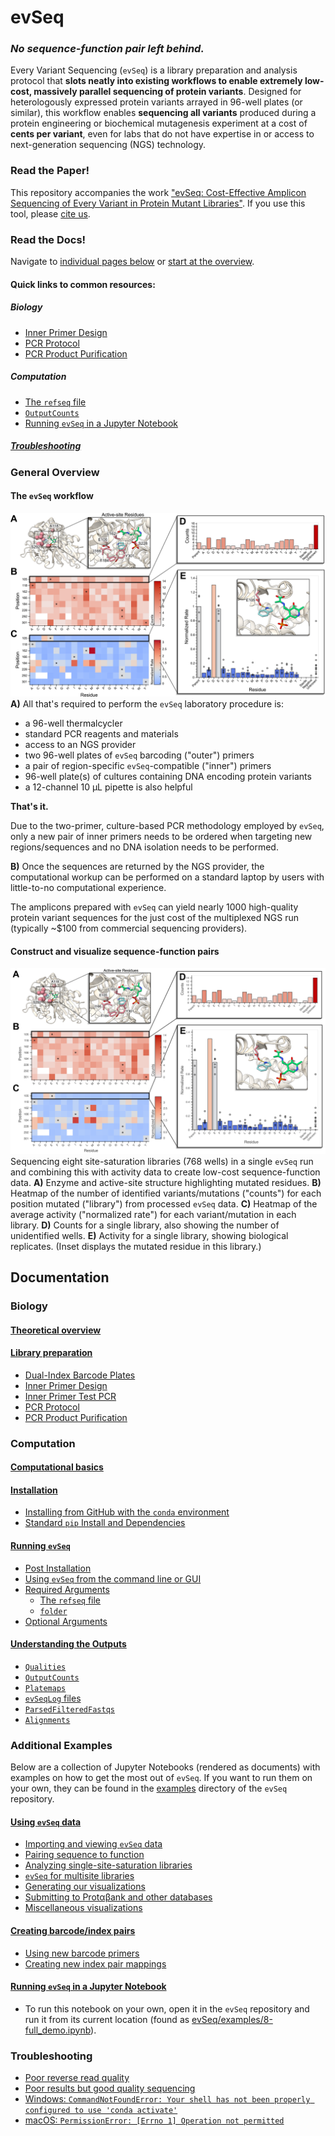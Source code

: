 # evSeq
### *No sequence-function pair left behind.*

Every Variant Sequencing (`evSeq`) is a library preparation and analysis protocol that **slots neatly into existing workflows to enable extremely low-cost, massively parallel sequencing of protein variants**. Designed for heterologously expressed protein variants arrayed in 96-well plates (or similar), this workflow enables **sequencing all variants** produced during a protein engineering or biochemical mutagenesis experiment at a cost of **cents per variant**, even for labs that do not have expertise in or access to next-generation sequencing (NGS) technology.

### Read the Paper!
This repository accompanies the work ["evSeq: Cost-Effective Amplicon Sequencing of Every Variant in Protein Mutant Libraries"](LINK_TO_PAPER). If you use this tool, please [cite us](LINK_TO_PAGE_WITH_CITATION_FORMATS).

### Read the Docs!
Navigate to [individual pages below](#documentation) or [start at the overview](0-theory.md).

#### Quick links to common resources:
##### Biology
- [Inner Primer Design](1-lib_prep.md#inner-primer-design)
- [PCR Protocol](1-lib_prep.md#pcr-protocol)
- [PCR Product Purification](1-lib_prep.md#pcr-product-purification)

##### Computation
- [The `refseq` file](4-usage.md#the-refseq-file)
- [`OutputCounts`](5-outputs.html#OutputCounts)
- [Running `evSeq` in a Jupyter Notebook](8-full_demo.html)

##### [Troubleshooting](9-troubleshooting.md)

### General Overview
#### The `evSeq` workflow
![Workflow](assets/figure2.png)
**A)** All that's required to perform the `evSeq` laboratory procedure is:

- a 96-well thermalcycler
- standard PCR reagents and materials
- access to an NGS provider
- two 96-well plates of `evSeq` barcoding ("outer") primers
- a pair of region-specific `evSeq`-compatible ("inner") primers
- 96-well plate(s) of cultures containing DNA encoding protein variants
- a 12-channel 10 µL pipette is also helpful

**That's it.**

Due to the two-primer, culture-based PCR methodology employed by `evSeq`, only a new pair of inner primers needs to be ordered when targeting new regions/sequences and no DNA isolation needs to be performed.

**B)** Once the sequences are returned by the NGS provider, the computational workup can be performed on a standard laptop by users with little-to-no computational experience.

The amplicons prepared with `evSeq` can yield nearly 1000 high-quality protein variant sequences for the just cost of the multiplexed NGS run (typically ~$100 from commercial sequencing providers).

#### Construct and visualize sequence-function pairs
![SeqFunc](assets/figure3.png)
Sequencing eight site-saturation libraries (768 wells) in a single `evSeq` run and combining this with activity data to create low-cost sequence-function data. **A)** Enzyme and active-site structure highlighting mutated residues. **B)** Heatmap of the number of identified variants/mutations ("counts") for each position mutated ("library") from processed `evSeq` data. **C)** Heatmap of the average activity ("normalized rate") for each variant/mutation in each library. **D)** Counts for a single library, also showing the number of unidentified wells. **E)** Activity for a single library, showing biological replicates. (Inset displays the mutated residue in this library.)

## Documentation
### Biology
#### [Theoretical overview](0-theory.md)

#### [Library preparation](1-lib_prep.md)
- [Dual-Index Barcode Plates](1-lib_prep.md#dual-index-barcode-plates)
- [Inner Primer Design](1-lib_prep.md#inner-primer-design)
- [Inner Primer Test PCR](1-lib_prep.md#inner-primer-test-pcr)
- [PCR Protocol](1-lib_prep.md#pcr-protocol)
- [PCR Product Purification](1-lib_prep.md#pcr-product-purification)

### Computation
#### [Computational basics](2-basics.md)
#### [Installation](3-installation.md)
- [Installing from GitHub with the `conda` environment](3-installation.md#installing-from-github-with-the-conda-environment)
- [Standard `pip` Install and Dependencies](3-installation.md#standard-pip-install-and-dependencies)

#### [Running `evSeq`](4-usage.md)
- [Post Installation](4-usage.md#post-installation)
- [Using `evSeq` from the command line or GUI](4-usage.md#using-evseq-from-the-command-line-or-gui)
- [Required Arguments](4-usage.md#required-arguments)
  - [The `refseq` file](4-usage.md#the-refseq-file)
  - [`folder`](4-usage.md#folder)
- [Optional Arguments](4-usage.md#optional-arguments)

#### [Understanding the Outputs](5-outputs.html)
- [`Qualities`](5-outputs.html#Qualities)
- [`OutputCounts`](5-outputs.html#OutputCounts)
- [`Platemaps`](5-outputs.html#Platemaps)
- [`evSeqLog` files](5-outputs.html#evSeqLog-files)
- [`ParsedFilteredFastqs`](5-outputs.html#ParsedFilteredFastqs)
- [`Alignments`](5-outputs.html#Alignments)

### Additional Examples
Below are a collection of Jupyter Notebooks (rendered as documents) with examples on how to get the most out of `evSeq`. If you want to run them on your own, they can be found in the [examples](https://github.com/fhalab/evSeq/blob/master/examples/) directory of the `evSeq` repository.
#### [Using `evSeq` data](6-using_evseq_data.html)
- [Importing and viewing `evSeq` data](6-using_evseq_data.html#Importing-and-viewing-evSeq-data)
- [Pairing sequence to function](6-using_evseq_data.html#Pairing-sequence-to-function)
- [Analyzing single-site-saturation libraries](6-using_evseq_data.html#Analyzing-single-site-saturation-libraries)
- [`evSeq` for multisite libraries](6-using_evseq_data.html#evSeq-for-multisite-libraries)
- [Generating our visualizations](6-using_evseq_data.html#Generating-our-visualizations)
- [Submitting to Protαβank and other databases](6-using_evseq_data.html#Submitting-to-Protαβank-and-other-databases)
- [Miscellaneous visualizations](6-using_evseq_data.html#Miscellaneous-visualizations)

#### [Creating barcode/index pairs](7-index_mapping.html)
- [Using new barcode primers](7-index_mapping.html#Using-new-barcode-primers)
- [Creating new index pair mappings](7-index_mapping.html#Creating-new-index-pair-mappings)

#### [Running `evSeq` in a Jupyter Notebook](8-full_demo.html)
- To run this notebook on your own, open it in the `evSeq` repository and run it from its current location (found as [evSeq/examples/8-full_demo.ipynb](https://github.com/fhalab/evSeq/blob/master/examples/8-full_demo.ipynb)).

### Troubleshooting
- [Poor reverse read quality](9-troubleshooting.md#poor-reverse-read-quality)
- [Poor results but good quality sequencing](9-troubleshooting.md#poor-results-but-good-quality-sequencing)
- [Windows: `CommandNotFoundError: Your shell has not been properly configured to use 'conda activate'`](9-troubleshooting.md#windows-commandnotfounderror-your-shell-has-not-been-properly-configured-to-use-conda-activate)
- [macOS: `PermissionError: [Errno 1] Operation not permitted`](9-troubleshooting.md#macos-permissionerror-errno-1-operation-not-permitted)
